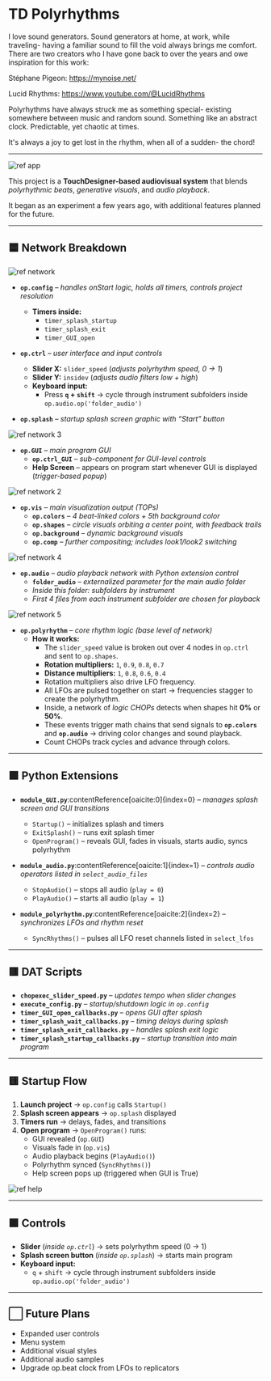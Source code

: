 # TD Polyrhythms

I love sound generators. Sound generators at home, at work, while traveling- having a familiar sound to fill the void always brings me comfort. There are two creators who I have gone back to over the years and owe inspiration for this work:

Stéphane Pigeon: https://mynoise.net/

Lucid Rhythms: https://www.youtube.com/@LucidRhythms

Polyrhythms have always struck me as something special- existing somewhere between music and random sound. Something like an abstract clock. Predictable, yet chaotic at times.

It's always a joy to get lost in the rhythm, when all of a sudden- the chord!

---

![ref app](assets/img/ref/ref-app.png)

This project is a **TouchDesigner-based audiovisual system** that blends *polyrhythmic beats*, *generative visuals*, and *audio playback*.  

It began as an experiment a few years ago, with additional features planned for the future.

---

## 🟦 Network Breakdown

![ref network](assets/img/ref/ref-network.png)  

- **`op.config`** – *handles onStart logic, holds all timers, controls project resolution*  
  - **Timers inside:**  
    - `timer_splash_startup`  
    - `timer_splash_exit`  
    - `timer_GUI_open`

- **`op.ctrl`** – *user interface and input controls*  
  - **Slider X:** `slider_speed` (*adjusts polyrhythm speed, 0 → 1*)  
  - **Slider Y:** `insidev` (*adjusts audio filters low + high*)
  - **Keyboard input:**  
    - Press **`q` + `shift`** → cycle through instrument subfolders inside `op.audio.op('folder_audio')`  

- **`op.splash`** – *startup splash screen graphic with “Start” button*  

![ref network 3](assets/img/ref/ref-network-3.png)

- **`op.GUI`** – *main program GUI*  
  - **`op.ctrl_GUI`** – *sub-component for GUI-level controls*  
  - **Help Screen** – appears on program start whenever GUI is displayed (*trigger-based popup*)  
  

![ref network 2](assets/img/ref/ref-network-2.png)

- **`op.vis`** – *main visualization output (TOPs)*  
  - **`op.colors`** – *4 beat-linked colors + 5th background color*  
  - **`op.shapes`** – *circle visuals orbiting a center point, with feedback trails*  
  - **`op.background`** – *dynamic background visuals*  
  - **`op.comp`** – *further compositing; includes look1/look2 switching*  

![ref network 4](assets/img/ref/ref-network-4.png)

- **`op.audio`** – *audio playback network with Python extension control*  
  - **`folder_audio`** – *externalized parameter for the main audio folder*  
  - *Inside this folder: subfolders by instrument*  
  - *First 4 files from each instrument subfolder are chosen for playback*  

![ref network 5](assets/img/ref/ref-network-5.png)

- **`op.polyrhythm`** – *core rhythm logic (base level of network)*  
  - **How it works:**  
    - The `slider_speed` value is broken out over 4 nodes in `op.ctrl` and sent to `op.shapes`.  
    - **Rotation multipliers:** `1`, `0.9`, `0.8`, `0.7`  
    - **Distance multipliers:** `1`, `0.8`, `0.6`, `0.4`  
    - Rotation multipliers also drive LFO frequency.  
    - All LFOs are pulsed together on start → frequencies stagger to create the polyrhythm.  
    - Inside, a network of *logic CHOPs* detects when shapes hit **0%** or **50%**.  
    - These events trigger math chains that send signals to **`op.colors`** and **`op.audio`** → driving color changes and sound playback.  
    - Count CHOPs track cycles and advance through colors.  

---

## 🟩 Python Extensions

- **`module_GUI.py`**:contentReference[oaicite:0]{index=0} – *manages splash screen and GUI transitions*  
  - `Startup()` – initializes splash and timers  
  - `ExitSplash()` – runs exit splash timer  
  - `OpenProgram()` – reveals GUI, fades in visuals, starts audio, syncs polyrhythm  

- **`module_audio.py`**:contentReference[oaicite:1]{index=1} – *controls audio operators listed in `select_audio_files`*  
  - `StopAudio()` – stops all audio (`play = 0`)  
  - `PlayAudio()` – starts all audio (`play = 1`)  

- **`module_polyrhythm.py`**:contentReference[oaicite:2]{index=2} – *synchronizes LFOs and rhythm reset*  
  - `SyncRhythms()` – pulses all LFO reset channels listed in `select_lfos`  

---

## 🟥 DAT Scripts

- **`chopexec_slider_speed.py`** – *updates tempo when slider changes*  
- **`execute_config.py`** – *startup/shutdown logic in `op.config`*  
- **`timer_GUI_open_callbacks.py`** – *opens GUI after splash*  
- **`timer_splash_wait_callbacks.py`** – *timing delays during splash*  
- **`timer_splash_exit_callbacks.py`** – *handles splash exit logic*  
- **`timer_splash_startup_callbacks.py`** – *startup transition into main program*  

---

## 🟨 Startup Flow

1. **Launch project** → `op.config` calls `Startup()`  
2. **Splash screen appears** → `op.splash` displayed  
3. **Timers run** → delays, fades, and transitions  
4. **Open program** → `OpenProgram()` runs:
   - GUI revealed (`op.GUI`)  
   - Visuals fade in (`op.vis`)  
   - Audio playback begins (`PlayAudio()`)  
   - Polyrhythm synced (`SyncRhythms()`)  
   - Help screen pops up (triggered when GUI is True)  

![ref help](assets/img/ref/ref-help.png)

---

## 🟪 Controls

- **Slider** (*inside `op.ctrl`*) → sets polyrhythm speed (0 → 1)  
- **Splash screen button** (*inside `op.splash`*) → starts main program  
- **Keyboard input:**  
  - `q` + `shift` → cycle through instrument subfolders inside `op.audio.op('folder_audio')`  

---


## ⬜ Future Plans
- Expanded user controls
- Menu system
- Additional visual styles
- Additional audio samples
- Upgrade op.beat clock from LFOs to replicators
